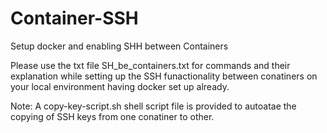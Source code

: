 # Container-SSH
Setup docker and enabling SHH between Containers

Please use the txt file SH_be_containers.txt for commands and their explanation while setting up
the SSH funactionality between conatiners on your local environment having docker set up already.

Note: A copy-key-script.sh shell script file is provided to autoatae the copying of SSH keys from 
one conatiner to other.
